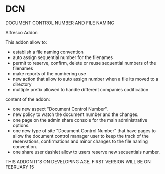 DCN
===

DOCUMENT CONTROL NUMBER AND FILE NAMING 

Alfresco Addon



This addon allow to:

- establish a file naming convention
- auto assign sequential number for the filenames
- permit to reserve, confirm, delete or reuse sequential numbers of the filenames
- make reports of the numbering use
- new action that allow to auto assign number when a file its moved to a directory
- multiple prefix allowed to handle different companies codification


content of the addon:

- one new aspect "Document Control Number".
- new policy to watch the document number and the changes.
- one page on the admin share console for the main administrative options.
- one new type of site "Document Control Number" that have pages to allow the document control manager user to keep the track of the reservations, confirmations and minor changes to the file naming convention.
- one share user dashlet allow to users reserve new secuentials number.

THIS ADDON IT'S ON DEVELOPING AGE, FIRST VERSION WILL BE ON FEBRUARY 15
